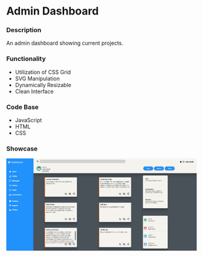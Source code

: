 # Admin Dashboard

### Description
An admin dashboard showing current projects.

### Functionality
* Utilization of CSS Grid
* SVG Manipulation
* Dynamically Resizable
* Clean Interface

### Code Base
* JavaScript
* HTML
* CSS


### Showcase 
![](./images/showcase/dashboard.png "dashboard")
